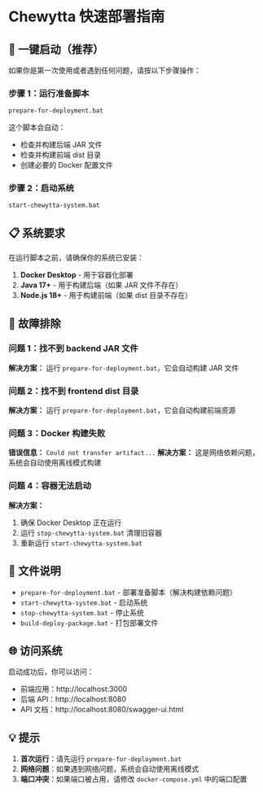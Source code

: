 # Chewytta 快速部署指南

## 🚀 一键启动（推荐）

如果你是第一次使用或者遇到任何问题，请按以下步骤操作：

### 步骤 1：运行准备脚本
```bash
prepare-for-deployment.bat
```

这个脚本会自动：
- 检查并构建后端 JAR 文件
- 检查并构建前端 dist 目录
- 创建必要的 Docker 配置文件

### 步骤 2：启动系统
```bash
start-chewytta-system.bat
```

## 📋 系统要求

在运行脚本之前，请确保你的系统已安装：

1. **Docker Desktop** - 用于容器化部署
2. **Java 17+** - 用于构建后端（如果 JAR 文件不存在）
3. **Node.js 18+** - 用于构建前端（如果 dist 目录不存在）

## 🔧 故障排除

### 问题 1：找不到 backend JAR 文件
**解决方案：** 运行 `prepare-for-deployment.bat`，它会自动构建 JAR 文件

### 问题 2：找不到 frontend dist 目录
**解决方案：** 运行 `prepare-for-deployment.bat`，它会自动构建前端资源

### 问题 3：Docker 构建失败
**错误信息：** `Could not transfer artifact...`
**解决方案：** 这是网络依赖问题，系统会自动使用离线模式构建

### 问题 4：容器无法启动
**解决方案：** 
1. 确保 Docker Desktop 正在运行
2. 运行 `stop-chewytta-system.bat` 清理旧容器
3. 重新运行 `start-chewytta-system.bat`

## 📁 文件说明

- `prepare-for-deployment.bat` - 部署准备脚本（解决构建依赖问题）
- `start-chewytta-system.bat` - 启动系统
- `stop-chewytta-system.bat` - 停止系统
- `build-deploy-package.bat` - 打包部署文件

## 🌐 访问系统

启动成功后，你可以访问：
- 前端应用：http://localhost:3000
- 后端 API：http://localhost:8080
- API 文档：http://localhost:8080/swagger-ui.html

## 💡 提示

1. **首次运行**：请先运行 `prepare-for-deployment.bat`
2. **网络问题**：如果遇到网络问题，系统会自动使用离线模式
3. **端口冲突**：如果端口被占用，请修改 `docker-compose.yml` 中的端口配置
